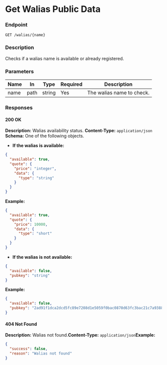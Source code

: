 # Get Walias Public Data

### Endpoint

`GET /walias/{name}`

### Description

Checks if a walias name is available or already registered.

### Parameters

| Name | In   | Type   | Required | Description               |
| ---- | ---- | ------ | -------- | ------------------------- |
| name | path | string | Yes      | The walias name to check. |

### Responses

#### 200 OK

**Description:** Walias availability status.
**Content-Type:** `application/json`
**Schema:** One of the following objects.

- **If the walias is available:**

```json
{
  "available": true,
  "quote": {
    "price": "integer",
    "data": {
      "type": "string"
    }
  }
}
```

**Example:**

```json
{
  "available": true,
  "quote": {
    "price": 10000,
    "data": {
      "type": "short"
    }
  }
}
```

- **If the walias is not available:**

```json
{
  "available": false,
  "pubkey": "string"
}
```

**Example:**

```json
{
  "available": false,
  "pubkey": "2ad91f1dca2dcd5fc89e7208d1e5059f0bac0870d63fc3bac21c7a9388fa18fd"
}
```

#### 404 Not Found

**Description:** Walias not found.**Content-Type:** `application/json`**Example:**

```json
{
  "success": false,
  "reason": "Walias not found"
}
```
